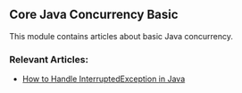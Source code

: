 ## Core Java Concurrency Basic

This module contains articles about basic Java concurrency.

### Relevant Articles:

- [How to Handle InterruptedException in Java](docs/Java_Interrupted_Exception.md)